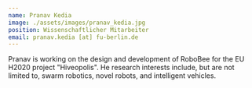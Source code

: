 ```yaml
---
name: Pranav Kedia
image: ./assets/images/pranav_kedia.jpg
position: Wissenschaftlicher Mitarbeiter
email: pranav.kedia [at] fu-berlin.de
---
```


Pranav is working on the design and development of RoboBee for the EU H2020 project "Hiveopolis". He research interests include, but are not limited to, swarm robotics, novel robots, and intelligent vehicles.

